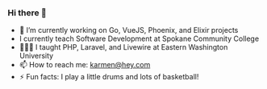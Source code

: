 ### Hi there 👋

- 🔭 I’m currently working on Go, VueJS, Phoenix, and Elixir projects
- I currently teach Software Development at Spokane Community College
- 👨🏾‍🏫 I taught PHP, Laravel, and Livewire at Eastern Washington University
- 📫 How to reach me: karmen@hey.com
- ⚡ Fun facts: I play a little drums and lots of basketball!
